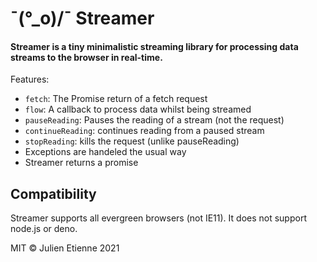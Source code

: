 # ¯\(°_o)/¯ Streamer

#### Streamer is a tiny minimalistic streaming library for processing data streams to the browser in real-time.
Features:
- `fetch`: The Promise return of a fetch request  
- `flow`: A callback to process data whilst being streamed
- `pauseReading`: Pauses the reading of a stream (not the request)
- `continueReading`: continues reading from a paused stream
- `stopReading`: kills the request (unlike pauseReading)
- Exceptions are handeled the usual way
- Streamer returns a promise

## Compatibility
Streamer supports all evergreen browsers (not IE11). It does not support node.js or deno.

MIT © Julien Etienne 2021
